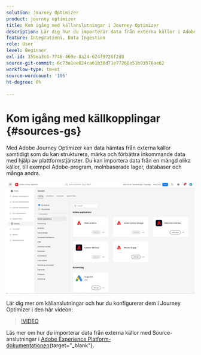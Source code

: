 ```yaml
---
solution: Journey Optimizer
product: journey optimizer
title: Kom igång med källanslutningar i Journey Optimizer
description: Lär dig hur du importerar data från externa källor i Adobe Journey Optimizer
feature: Integrations, Data Ingestion
role: User
level: Beginner
exl-id: 359ea3c6-7746-469e-8a24-624f9726f2d8
source-git-commit: 6c73a1ee024ca61b30d71e77268e51b93576ae62
workflow-type: tm+mt
source-wordcount: '105'
ht-degree: 0%

---
```


# Kom igång med källkopplingar {#sources-gs}

Med Adobe Journey Optimizer kan data hämtas från externa källor samtidigt som du kan strukturera, märka och förbättra inkommande data med hjälp av plattformstjänster. Du kan importera data från en mängd olika källor, till exempel Adobe-program, molnbaserade lager, databaser och många andra.

![](assets/sources-home.png)

Lär dig mer om källanslutningar och hur du konfigurerar dem i Journey Optimizer i den här videon:

>[!VIDEO](https://video.tv.adobe.com/v/335919?quality=12)

Läs mer om hur du importerar data från externa källor med Source-anslutningar i [Adobe Experience Platform-dokumentationen](https://experienceleague.adobe.com/docs/experience-platform/sources/home.htmll?lang=sv){target="_blank"}.
